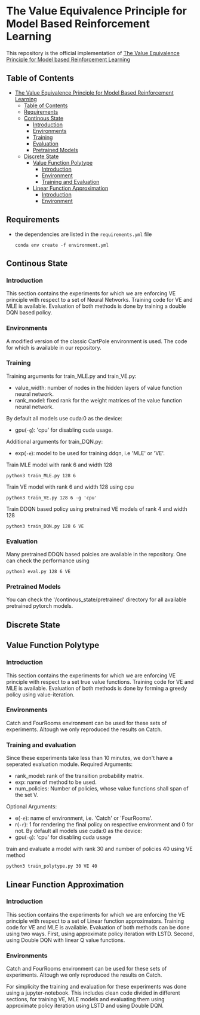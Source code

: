 # The Value Equivalence Principle for Model Based Reinforcement Learning

This repository is the official implementation of [The Value Equivalence Principle for Model based Reinforcement Learning](https://arxiv.org/abs/2011.03506)

## Table of Contents
- [The Value Equivalence Principle for Model Based Reinforcement Learning](#the-value-equivalence-principle-for-model-based-reinforcement-learning)
  - [Table of Contents](#table-of-contents)
  - [Requirements](#requirements)
  - [Continous State](#continous-state)
    - [Introduction](#introduction)
    - [Environments](#environments)
    - [Training](#training)
    - [Evaluation](#evaluation)
    - [Pretrained Models](#pretrained-models)
  - [Discrete State](#discrete-state)
      - [Value Function Polytype](#value-function-polytype)
        - [Introduction](#introduction-1)
        - [Environment](#environments-1)
        - [Training and Evaluation](#training-and-evaluation)
      - [Linear Function Approximation](#linear-function-approximation)
        - [Introduction](#introduction-2)
        - [Environment](#environments-2)

## Requirements

- the dependencies are listed in the `requirements.yml` file
    ```
    conda env create -f environment.yml

## Continous State
### Introduction
This section contains the experiments for which we are enforcing VE principle with respect to a set of Neural Networks. Training code for VE and MLE is available. Evaluation of both methods is done by training a double DQN based policy.<br>
### Environments
A modified version of the classic CartPole environment is used. The code for which is available in our repository.<br>

### Training

Training arguments for train_MLE.py and train_VE.py:<br>
- value_width: number of nodes in the hidden layers of value function neural network.<br>
- rank_model: fixed rank for the weight matrices of the value function neural network.<br>

By default all models use cuda:0 as the device:<br>
- gpu(`-g`): 'cpu' for disabling cuda usage.

Additional arguments for train_DQN.py:<br>
- exp(`-e`): model to be used for training ddqn, i.e 'MLE' or 'VE'.

Train MLE model with rank 6 and width 128<br>
```
python3 train_MLE.py 128 6
```

Train VE model with rank 6 and width 128 using cpu<br>
```
python3 train_VE.py 128 6 -g 'cpu'
```
Train DDQN based policy using pretrained VE models of rank 4 and width 128<br>
```
python3 train_DQN.py 128 6 VE
```
### Evaluation
Many pretrained DDQN based polcies are available in the repository. One can check the performance using<br>
```
python3 eval.py 128 6 VE
```

### Pretrained Models
You can check the '/continous_state/pretrained' directory for all available pretrained pytorch models.


## Discrete State

## Value Function Polytype
### Introduction
This section contains the experiments for which we are enforcing VE principle with respect to a set true value functions. Training code for VE and MLE is available. Evaluation of both methods is done by forming a greedy policy using value-iteration.<br>
### Environments
Catch and FourRooms environment can be used for these sets of experiments. Altough we only reproduced the results on Catch.<br>

### Training and evaluation
Since these experiments take less than 10 minutes, we don't have a seperated evaluation module.
Required Arguments:
- rank_model: rank of the transition probability matrix.
- exp: name of method to be used.
- num_policies: Number of policies, whose value functions shall span of the set V.

Optional Arguments:
- e(`-e`): name of environment, i.e. 'Catch' or 'FourRooms'.
- r(`-r`): 1 for rendering the final policy on respective environment and 0 for not.
By default all models use cuda:0 as the device:<br>
- gpu(`-g`): 'cpu' for disabling cuda usage

train and evaluate a model with rank 30 and number of policies 40 using VE method
```
python3 train_polytype.py 30 VE 40
```

## Linear Function Approximation
### Introduction
This section contains the experiments for which we are enforcing the VE principle with respect to a set of Linear function approximators. Training code for VE and MLE is available. Evaluation of both methods can be done using two ways. First, using approximate policy iteration with LSTD. Second, using Double DQN with linear Q value functions.<br>
### Environments
Catch and FourRooms environment can be used for these sets of experiments. Altough we only reproduced the results on Catch.<br>

For simplicity the training and evaluation for these experiments was done using a jupyter-notebook. This includes clean code divided in different sections, for training VE, MLE models and evaluating them using approximate policy iteration using LSTD and using Double DQN.

